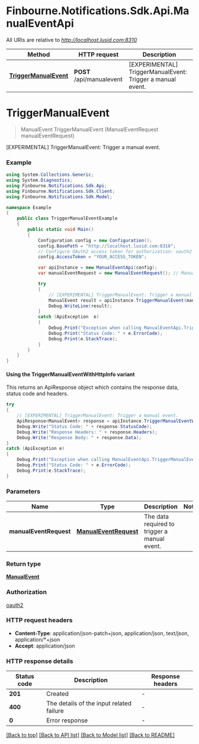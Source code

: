 # Finbourne.Notifications.Sdk.Api.ManualEventApi

All URIs are relative to *http://localhost.lusid.com:8310*

| Method | HTTP request | Description |
|--------|--------------|-------------|
| [**TriggerManualEvent**](ManualEventApi.md#triggermanualevent) | **POST** /api/manualevent | [EXPERIMENTAL] TriggerManualEvent: Trigger a manual event. |

<a id="triggermanualevent"></a>
# **TriggerManualEvent**
> ManualEvent TriggerManualEvent (ManualEventRequest manualEventRequest)

[EXPERIMENTAL] TriggerManualEvent: Trigger a manual event.

### Example
```csharp
using System.Collections.Generic;
using System.Diagnostics;
using Finbourne.Notifications.Sdk.Api;
using Finbourne.Notifications.Sdk.Client;
using Finbourne.Notifications.Sdk.Model;

namespace Example
{
    public class TriggerManualEventExample
    {
        public static void Main()
        {
            Configuration config = new Configuration();
            config.BasePath = "http://localhost.lusid.com:8310";
            // Configure OAuth2 access token for authorization: oauth2
            config.AccessToken = "YOUR_ACCESS_TOKEN";

            var apiInstance = new ManualEventApi(config);
            var manualEventRequest = new ManualEventRequest(); // ManualEventRequest | The data required to trigger a manual event.

            try
            {
                // [EXPERIMENTAL] TriggerManualEvent: Trigger a manual event.
                ManualEvent result = apiInstance.TriggerManualEvent(manualEventRequest);
                Debug.WriteLine(result);
            }
            catch (ApiException  e)
            {
                Debug.Print("Exception when calling ManualEventApi.TriggerManualEvent: " + e.Message);
                Debug.Print("Status Code: " + e.ErrorCode);
                Debug.Print(e.StackTrace);
            }
        }
    }
}
```

#### Using the TriggerManualEventWithHttpInfo variant
This returns an ApiResponse object which contains the response data, status code and headers.

```csharp
try
{
    // [EXPERIMENTAL] TriggerManualEvent: Trigger a manual event.
    ApiResponse<ManualEvent> response = apiInstance.TriggerManualEventWithHttpInfo(manualEventRequest);
    Debug.Write("Status Code: " + response.StatusCode);
    Debug.Write("Response Headers: " + response.Headers);
    Debug.Write("Response Body: " + response.Data);
}
catch (ApiException e)
{
    Debug.Print("Exception when calling ManualEventApi.TriggerManualEventWithHttpInfo: " + e.Message);
    Debug.Print("Status Code: " + e.ErrorCode);
    Debug.Print(e.StackTrace);
}
```

### Parameters

| Name | Type | Description | Notes |
|------|------|-------------|-------|
| **manualEventRequest** | [**ManualEventRequest**](ManualEventRequest.md) | The data required to trigger a manual event. |  |

### Return type

[**ManualEvent**](ManualEvent.md)

### Authorization

[oauth2](../README.md#oauth2)

### HTTP request headers

 - **Content-Type**: application/json-patch+json, application/json, text/json, application/*+json
 - **Accept**: application/json


### HTTP response details
| Status code | Description | Response headers |
|-------------|-------------|------------------|
| **201** | Created |  -  |
| **400** | The details of the input related failure |  -  |
| **0** | Error response |  -  |

[[Back to top]](#) [[Back to API list]](../README.md#documentation-for-api-endpoints) [[Back to Model list]](../README.md#documentation-for-models) [[Back to README]](../README.md)

